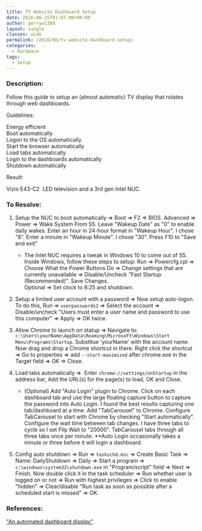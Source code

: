 ```yaml
---
title: TV Website Dashboard Setup
date: 2016-06-25T01:07:00+00:00
author: gerryw1389
layout: single
classes: wide
permalink: /2016/06/tv-website-dashboard-setup/
categories:
  - Hardware
tags:
  - Setup
---
```

<!--more-->

### Description:

Follow this guide to setup an (almost automatic) TV display that rotates through web dashboards.

Guidelines:

Energy efficient  
Boot automatically  
Logon to the OS automatically  
Start the browser automatically  
Load tabs automatically  
Login to the dashboards automatically  
Shutdown automatically

Result:

Vizio E43-C2  LED television and a 3rd gen Intel NUC.

### To Resolve:

1. Setup the NUC to boot automatically => Boot => F2 => BIOS. Advanced => Power => Wake System From S5. Leave "Wakeup Date" as "0" to enable daily wakes. Enter an hour in 24-hour format in "Wakeup Hour". I chose "8". Enter a minute in "Wakeup Minute". I chose "30". Press F10 to "Save and exit"

   - The Intel NUC requires a tweak in Windows 10 to come out of S5. Inside Windows, follow these steps to setup: Run => Powercfg.cpl => Choose What the Power Buttons Do => Change settings that are currently unavailable => Disable/Uncheck "Fast Startup (Recommended)". Save Changes.  
   Optional => Set clock to 8:25 and shutdown.

2. Setup a limited user account with a password => Now setup auto-logon. To do this, Run => `userpasswords2` => Select the account => Disable/uncheck "Users must enter a user name and password to use this computer" => Apply => OK twice.

3. Allow Chrome to launch on statup => Navigate to: `c:\Users\yourName\AppData\Roaming\Microsoft\Windows\Start Menu\Programs\Startup`. Substitue 'yourName' with the account name. Now drag and drop a Chrome shortcut in there. Right click the shortcut => Go to properties => add `--start-maximized` after chrome.exe in the Target field => OK => Close.

4. Load tabs automatically =>  Enter `chrome://settings/onStartup` in the address bar, Add the URL(s) for the page(s) to load, OK and Close.

   - (Optional) Add "Auto Login" plugin to Chrome. Click on each dashboard tab and use the large floating capture button to capture the password into Auto Login. I found the best results capturing one tab/dashboard at a time. Add "TabCarousel" to Chrome. Configure TabCarousel to start with Chrome by checking "Start automatically". Configure the wait time between tab changes. I have three tabs to cycle so I set Flip Wait to "20000". TabCarousel tabs through all three tabs once per minute. **Auto Login occasionally takes a minute or three before it will login a dashboard.

5. Config auto shutdown => Run => `taskschd.msc` => Create Basic Task => Name: DailyShutdown => Daily => Start a program => `c:\windows\system32\shutdown.exe` in "Program/script" field => Next => Finish. Now double click it in the task scheduler => Run whether user is logged on or not => Run with highest privileges => Click to enable "hidden" => Clear/disable "Run task as soon as possible after a scheduled start is missed" => OK.

### References:

["An automated dashboard display"](https://www.reddit.com/r/sysadmin/comments/4ho6mt/an_automated_dashboard_display/)